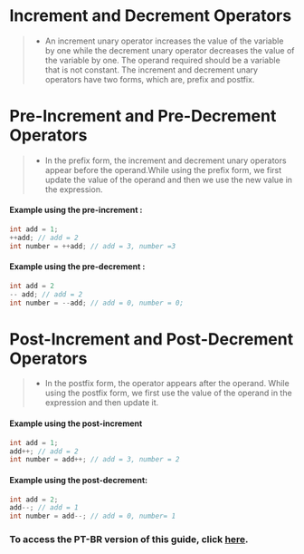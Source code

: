 # Increment and Decrement Operators

> - An increment unary operator increases the value of the variable by one while the decrement unary operator decreases the value of the variable by one. The operand required should be a variable that is not constant. The increment and decrement unary operators have two forms, which are, prefix and postfix.

# Pre-Increment and Pre-Decrement Operators

> - In the prefix form, the increment and decrement unary operators appear before
the operand.While using the prefix form, we first update the value of the operand and then we use the new value in the expression.

#### Example using the pre-increment :

```java
int add = 1;
++add; // add = 2
int number = ++add; // add = 3, number =3
```

#### Example using the pre-decrement :

```java
int add = 2
-- add; // add = 2
int number = --add; // add = 0, number = 0;
```

# Post-Increment and Post-Decrement Operators

> - In the postfix form, the operator appears after the operand. While using the postfix form, we first use the value of the operand in the expression and then update it.

#### Example using the post-increment

```java
int add = 1;
add++; // add = 2
int number = add++; // add = 3, number = 2
```

#### Example using the post-decrement:

```java
int add = 2;
add--; // add = 1
int number = add--; // add = 0, number= 1
```

### To access the PT-BR version of this guide, click [here](./README_PT-BR.md).